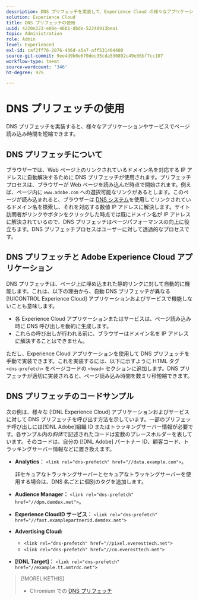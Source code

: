 ```yaml
---
description: DNS プリフェッチを実装して、Experience Cloud の様々なアプリケーションやサービスでページの読み込み時間を短縮する方法について説明します。
solution: Experience Cloud
title: DNS プリフェッチの使用
uuid: 4220e223-e00e-46b1-8bde-52248913bea1
topic: Administration
role: Admin
level: Experienced
exl-id: caf2ff76-2076-436d-a5a7-aff531464480
source-git-commit: 9ee4d9b0e670dec35cda530892c49e36bf7cc107
workflow-type: tm+mt
source-wordcount: '346'
ht-degree: 92%

---
```


# DNS プリフェッチの使用

DNS プリフェッチを実装すると、様々なアプリケーションやサービスでページ読み込み時間を短縮できます。

## DNS プリフェッチについて

ブラウザーでは、Web ページ上のリンクされているドメイン名を対応する IP アドレスに自動解決するために DNS プリフェッチが使用されます。プリフェッチプロセスは、ブラウザーが Web ページを読み込んだ時点で開始されます。例えば、ページ内に `www.adobe.com` への選択可能なリンクがあるとします。このページが読み込まれると、ブラウザーは [DNS システム](https://www.networksolutions.com/support/what-is-a-domain-name-server-dns-and-how-does-it-work/)を使用してリンクされているドメイン名を検索し、それを対応する数値 IP アドレスに解決します。サイト訪問者がリンクやボタンをクリックした時点では既にドメイン名が IP アドレスに解決されているので、DNS プリフェッチはページパフォーマンスの向上に役立ちます。DNS プリフェッチプロセスはユーザーに対して透過的なプロセスです。

## DNS プリフェッチと Adobe Experience Cloud アプリケーション

DNS プリフェッチは、ページ上に埋め込まれた静的リンクに対して自動的に機能します。これは、以下の理由から、自動 DNS プリフェッチが異なる [!UICONTROL Experience Cloud] アプリケーションおよびサービスで機能しないことも意味します。

* 各 Experience Cloud アプリケーションまたはサービスは、ページ読み込み時に DNS 呼び出しを動的に生成します。
* これらの呼び出しが行われる前に、ブラウザーはドメイン名を IP アドレスに解決することはできません。

ただし、Experience Cloud アプリケーションを使用して DNS プリフェッチを手動で実装できます。これを実装するには、以下に示すように HTML タグ `<dns-prefetch>` をページコードの `<head>` セクションに追加します。DNS プリフェッチが適切に実装されると、ページ読み込み時間を数ミリ秒短縮できます。

## DNS プリフェッチのコードサンプル

次の例は、様々な [!DNL Experience Cloud] アプリケーションおよびサービスに対して DNS プリフェッチを呼び出す方法を示しています。一部のプリフェッチ呼び出しには[!DNL Adobe]組織 ID またはトラッキングサーバー情報が必要です。各サンプル内の&#x200B;*斜体*&#x200B;で記述されたコードは変数のプレースホルダーを表しています。そのコードは、自分の [!DNL Adobe] パートナー ID、顧客コード、トラッキングサーバー情報などに置き換えます。

* **Analytics：** `<link rel="dns-prefetch" href="//data.example.com">`。

  非セキュアなトラッキングサーバーとセキュアなトラッキングサーバーを使用する場合は、DNS 名ごとに個別のタグを追加します。

* **Audience Manager：** `<link rel="dns-prefetch" href="//dpm.demdex.net">`。

* **Experience CloudID サービス：** `<link rel="dns-prefetch" href="//fast.examplepartnerid.demdex.net">`

* **Advertising Cloud:**

   * `<link rel="dns-prefetch" href="//pixel.everesttech.net">`
   * `<link rel="dns-prefetch" href="//cm.everesttech.net">`

* **[!DNL Target]：** `<link rel="dns-prefetch" href="//example.tt.omtrdc.net">`

>[!MORELIKETHIS]
>
>* Chromium での [DNS プリフェッチ ](https://www.chromium.org/developers/design-documents/dns-prefetching)
